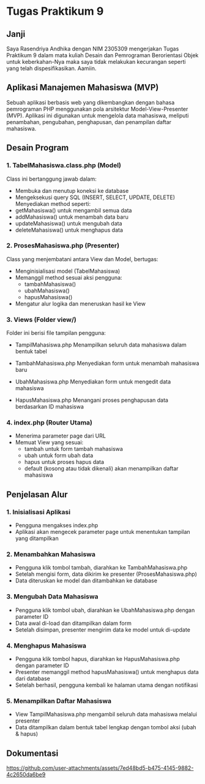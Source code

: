 # Tugas Praktikum 9

## Janji
Saya Rasendriya Andhika dengan NIM 2305309 mengerjakan Tugas Praktikum 9 dalam mata kuliah Desain dan Pemrograman Berorientasi Objek untuk keberkahan-Nya maka saya tidak melakukan kecurangan seperti yang telah dispesifikasikan. Aamiin.

## Aplikasi Manajemen Mahasiswa (MVP)
Sebuah aplikasi berbasis web yang dikembangkan dengan bahasa pemrograman PHP menggunakan pola arsitektur Model-View-Presenter (MVP). Aplikasi ini digunakan untuk mengelola data mahasiswa, meliputi penambahan, pengubahan, penghapusan, dan penampilan daftar mahasiswa.

## Desain Program
### 1. TabelMahasiswa.class.php (Model)
Class ini bertanggung jawab dalam:
- Membuka dan menutup koneksi ke database
- Mengeksekusi query SQL (INSERT, SELECT, UPDATE, DELETE)
Menyediakan method seperti:
- getMahasiswa() untuk mengambil semua data
- addMahasiswa() untuk menambah data baru
- updateMahasiswa() untuk mengubah data
- deleteMahasiswa() untuk menghapus data

### 2. ProsesMahasiswa.php (Presenter)
Class yang menjembatani antara View dan Model, bertugas:
- Menginisialisasi model (TabelMahasiswa)
- Memanggil method sesuai aksi pengguna:
  - tambahMahasiswa()
  - ubahMahasiswa()
  - hapusMahasiswa()
- Mengatur alur logika dan meneruskan hasil ke View

### 3. Views (Folder view/)
Folder ini berisi file tampilan pengguna:
- TampilMahasiswa.php
Menampilkan seluruh data mahasiswa dalam bentuk tabel

- TambahMahasiswa.php
Menyediakan form untuk menambah mahasiswa baru

- UbahMahasiswa.php
Menyediakan form untuk mengedit data mahasiswa

- HapusMahasiswa.php
Menangani proses penghapusan data berdasarkan ID mahasiswa

### 4. index.php (Router Utama)
- Menerima parameter page dari URL
- Memuat View yang sesuai:
  - tambah untuk form tambah mahasiswa
  - ubah untuk form ubah data
  - hapus untuk proses hapus data
  - default (kosong atau tidak dikenali) akan menampilkan daftar mahasiswa

## Penjelasan Alur
### 1. Inisialisasi Aplikasi
- Pengguna mengakses index.php
- Aplikasi akan mengecek parameter page untuk menentukan tampilan yang ditampilkan

### 2. Menambahkan Mahasiswa
- Pengguna klik tombol tambah, diarahkan ke TambahMahasiswa.php
- Setelah mengisi form, data dikirim ke presenter (ProsesMahasiswa.php)
- Data diteruskan ke model dan ditambahkan ke database

### 3. Mengubah Data Mahasiswa
- Pengguna klik tombol ubah, diarahkan ke UbahMahasiswa.php dengan parameter ID
- Data awal di-load dan ditampilkan dalam form
- Setelah disimpan, presenter mengirim data ke model untuk di-update

### 4. Menghapus Mahasiswa
- Pengguna klik tombol hapus, diarahkan ke HapusMahasiswa.php dengan parameter ID
- Presenter memanggil method hapusMahasiswa() untuk menghapus data dari database
- Setelah berhasil, pengguna kembali ke halaman utama dengan notifikasi

### 5. Menampilkan Daftar Mahasiswa
- View TampilMahasiswa.php mengambil seluruh data mahasiswa melalui presenter
- Data ditampilkan dalam bentuk tabel lengkap dengan tombol aksi (ubah & hapus)

## Dokumentasi
https://github.com/user-attachments/assets/7ed48bd5-b475-4145-9882-4c2650da6be9

